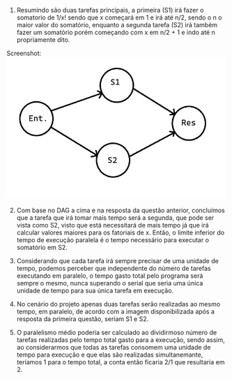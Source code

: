 1) Resumindo são duas tarefas principais, a primeira (S1) irá fazer o somatorio de 1/x! sendo que x começará em 1 e irá até n/2, sendo o n o maior valor do somatório, enquanto a segunda tarefa (S2) irá também fazer um somatório porém começando com x em n/2 + 1 e indo até n propriamente dito.

Screenshot: ![screenshot](https://github.com/MatheusFarias03/ComputacaoParalela/blob/main/ProjetoTartaruga/DecomposicaoTarefas/DAG.png) 

2) Com base no DAG a cima e na resposta da questão anterior, concluímos que a tarefa que irá tomar mais tempo será a segunda, que pode ser vista como S2, visto que está necessitará de mais tempo já que irá calcular valores maiores para os fatoriais de x. Então, o limite inferior do tempo de execução paralela é o tempo necessário para executar o somatório em S2.

3) Considerando que cada tarefa irá sempre precisar de uma unidade de tempo, podemos perceber que independente do número de tarefas executando em paralelo, o tempo gasto total pelo programa será sempre o mesmo, nunca superando o serial que seria uma única unidade de tempo para sua única tarefa em execução.

4) No cenário do projeto apenas duas tarefas serão realizadas ao mesmo tempo, em paralelo, de acordo com a imagem disponibilizada após a resposta da primeira questão, seriam S1 e S2.

5) O paralelismo médio poderia ser calculado ao dividirmoso número de tarefas realizadas pelo tempo total gasto para a execução, sendo assim, ao considerarmos que todas as tarefas consomem uma unidade de tempo para execução e que elas são realizadas simultanemante, teríamos 1 para o tempo total, a conta então ficaria  2/1 que resultaria em 2.

